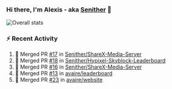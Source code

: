 ### Hi there, I'm Alexis - aka [Senither][website] 👋

![Overall stats](https://github-readme-stats.vercel.app/api?username=senither&theme=cobalt&show_icons=true&count_private=true)

### :zap: Recent Activity

<!--START_SECTION:activity-->
1. 🎉 Merged PR [#17](https://github.com/Senither/ShareX-Media-Server/pull/17) in [Senither/ShareX-Media-Server](https://github.com/Senither/ShareX-Media-Server)
2. 🎉 Merged PR [#18](https://github.com/Senither/Hypixel-Skyblock-Leaderboard/pull/18) in [Senither/Hypixel-Skyblock-Leaderboard](https://github.com/Senither/Hypixel-Skyblock-Leaderboard)
3. 🎉 Merged PR [#16](https://github.com/Senither/ShareX-Media-Server/pull/16) in [Senither/ShareX-Media-Server](https://github.com/Senither/ShareX-Media-Server)
4. 🎉 Merged PR [#13](https://github.com/avaire/leaderboard/pull/13) in [avaire/leaderboard](https://github.com/avaire/leaderboard)
5. 🎉 Merged PR [#23](https://github.com/avaire/website/pull/23) in [avaire/website](https://github.com/avaire/website)
<!--END_SECTION:activity-->

[website]: https://senither.com
